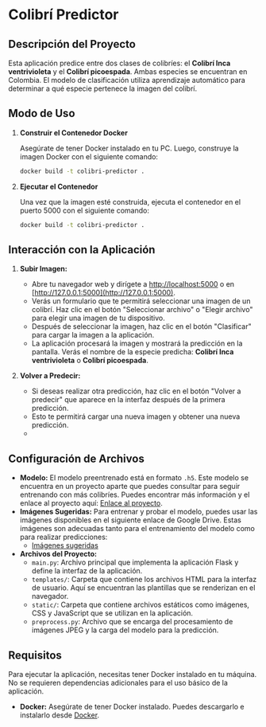 # Colibrí Predictor

## Descripción del Proyecto

Esta aplicación predice entre dos clases de colibríes: el **Colibrí Inca ventrivioleta** y el **Colibrí picoespada**. Ambas especies se encuentran en Colombia. El modelo de clasificación utiliza aprendizaje automático para determinar a qué especie pertenece la imagen del colibrí.

## Modo de Uso

1. **Construir el Contenedor Docker**

   Asegúrate de tener Docker instalado en tu PC. Luego, construye la imagen Docker con el siguiente comando:

   ```bash
   docker build -t colibri-predictor .
2. **Ejecutar el Contenedor**

    Una vez que la imagen esté construida, ejecuta el contenedor en el puerto 5000 con el siguiente comando:

    ```bash
    docker build -t colibri-predictor .
   ```
## Interacción con la Aplicación

1. **Subir Imagen:**
   - Abre tu navegador web y dirígete a [http://localhost:5000](http://localhost:5000) o en [http://127.0.0.1:5000](http://127.0.0.1:5000).
   - Verás un formulario que te permitirá seleccionar una imagen de un colibrí. Haz clic en el botón "Seleccionar archivo" o "Elegir archivo" para elegir una imagen de tu dispositivo.
   - Después de seleccionar la imagen, haz clic en el botón "Clasificar" para cargar la imagen a la aplicación.
   - La aplicación procesará la imagen y mostrará la predicción en la pantalla. Verás el nombre de la especie predicha: **Colibrí Inca ventrivioleta** o **Colibrí picoespada**.

2. **Volver a Predecir:**
   - Si deseas realizar otra predicción, haz clic en el botón "Volver a predecir" que aparece en la interfaz después de la primera predicción.
   - Esto te permitirá cargar una nueva imagen y obtener una nueva predicción.
   - 
## Configuración de Archivos

- **Modelo:** El modelo preentrenado está en formato `.h5`. Este modelo se encuentra en un proyecto aparte que puedes consultar para seguir entrenando con más colibríes. Puedes encontrar más información y el enlace al proyecto aquí: [Enlace al proyecto](https://github.com/carfolacam98/TrainingModel).
- **Imágenes Sugeridas:** Para entrenar y probar el modelo, puedes usar las imágenes disponibles en el siguiente enlace de Google Drive. Estas imágenes son adecuadas tanto para el entrenamiento del modelo como para realizar predicciones:
  - [Imágenes sugeridas](https://drive.google.com/drive/folders/1ulyyqQgHQG-ghzhqOV2JXsf55GbEr02n)
- **Archivos del Proyecto:**
  - `main.py`: Archivo principal que implementa la aplicación Flask y define la interfaz de la aplicación.
  - `templates/`: Carpeta que contiene los archivos HTML para la interfaz de usuario. Aquí se encuentran las plantillas que se renderizan en el navegador.
  - `static/`: Carpeta que contiene archivos estáticos como imágenes, CSS y JavaScript que se utilizan en la aplicación.
  - `preprocess.py`: Archivo que se encarga del procesamiento de imágenes JPEG y la carga del modelo para la predicción.

## Requisitos

Para ejecutar la aplicación, necesitas tener Docker instalado en tu máquina. No se requieren dependencias adicionales para el uso básico de la aplicación.

- **Docker:** Asegúrate de tener Docker instalado. Puedes descargarlo e instalarlo desde [Docker](https://www.docker.com/products/docker-desktop).
